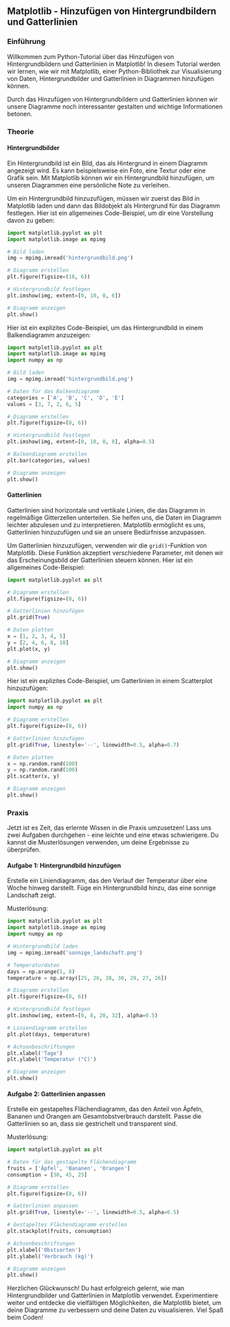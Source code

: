 ## Matplotlib - Hinzufügen von Hintergrundbildern und Gatterlinien

### Einführung

Willkommen zum Python-Tutorial über das Hinzufügen von Hintergrundbildern und Gatterlinien in Matplotlib! In diesem Tutorial werden wir lernen, wie wir mit Matplotlib, einer Python-Bibliothek zur Visualisierung von Daten, Hintergrundbilder und Gatterlinien in Diagrammen hinzufügen können.

Durch das Hinzufügen von Hintergrundbildern und Gatterlinien können wir unsere Diagramme noch interessanter gestalten und wichtige Informationen betonen.


### Theorie

#### Hintergrundbilder

Ein Hintergrundbild ist ein Bild, das als Hintergrund in einem Diagramm angezeigt wird. Es kann beispielsweise ein Foto, eine Textur oder eine Grafik sein. Mit Matplotlib können wir ein Hintergrundbild hinzufügen, um unseren Diagrammen eine persönliche Note zu verleihen.

Um ein Hintergrundbild hinzuzufügen, müssen wir zuerst das Bild in Matplotlib laden und dann das Bildobjekt als Hintergrund für das Diagramm festlegen. Hier ist ein allgemeines Code-Beispiel, um dir eine Vorstellung davon zu geben:

```python
import matplotlib.pyplot as plt
import matplotlib.image as mpimg

# Bild laden
img = mpimg.imread('hintergrundbild.png')

# Diagramm erstellen
plt.figure(figsize=(10, 6))

# Hintergrundbild festlegen
plt.imshow(img, extent=[0, 10, 0, 6])

# Diagramm anzeigen
plt.show()
```

Hier ist ein explizites Code-Beispiel, um das Hintergrundbild in einem Balkendiagramm anzuzeigen:

```python
import matplotlib.pyplot as plt
import matplotlib.image as mpimg
import numpy as np

# Bild laden
img = mpimg.imread('hintergrundbild.png')

# Daten für das Balkendiagramm
categories = ['A', 'B', 'C', 'D', 'E']
values = [3, 7, 2, 6, 5]

# Diagramm erstellen
plt.figure(figsize=(8, 6))

# Hintergrundbild festlegen
plt.imshow(img, extent=[0, 10, 0, 8], alpha=0.5)

# Balkendiagramm erstellen
plt.bar(categories, values)

# Diagramm anzeigen
plt.show()
```

#### Gatterlinien

Gatterlinien sind horizontale und vertikale Linien, die das Diagramm in regelmäßige Gitterzellen unterteilen. Sie helfen uns, die Daten im Diagramm leichter abzulesen und zu interpretieren. Matplotlib ermöglicht es uns, Gatterlinien hinzuzufügen und sie an unsere Bedürfnisse anzupassen.

Um Gatterlinien hinzuzufügen, verwenden wir die `grid()`-Funktion von Matplotlib. Diese Funktion akzeptiert verschiedene Parameter, mit denen wir das Erscheinungsbild der Gatterlinien steuern können. Hier ist ein allgemeines Code-Beispiel:



```python
import matplotlib.pyplot as plt

# Diagramm erstellen
plt.figure(figsize=(8, 6))

# Gatterlinien hinzufügen
plt.grid(True)

# Daten plotten
x = [1, 2, 3, 4, 5]
y = [2, 4, 6, 8, 10]
plt.plot(x, y)

# Diagramm anzeigen
plt.show()
```

Hier ist ein explizites Code-Beispiel, um Gatterlinien in einem Scatterplot hinzuzufügen:

```python
import matplotlib.pyplot as plt
import numpy as np

# Diagramm erstellen
plt.figure(figsize=(8, 6))

# Gatterlinien hinzufügen
plt.grid(True, linestyle='--', linewidth=0.5, alpha=0.7)

# Daten plotten
x = np.random.rand(100)
y = np.random.rand(100)
plt.scatter(x, y)

# Diagramm anzeigen
plt.show()
```

### Praxis

Jetzt ist es Zeit, das erlernte Wissen in die Praxis umzusetzen! Lass uns zwei Aufgaben durchgehen - eine leichte und eine etwas schwierigere. Du kannst die Musterlösungen verwenden, um deine Ergebnisse zu überprüfen.

#### Aufgabe 1: Hintergrundbild hinzufügen

Erstelle ein Liniendiagramm, das den Verlauf der Temperatur über eine Woche hinweg darstellt. Füge ein Hintergrundbild hinzu, das eine sonnige Landschaft zeigt.

Musterlösung:

```python
import matplotlib.pyplot as plt
import matplotlib.image as mpimg
import numpy as np

# Hintergrundbild laden
img = mpimg.imread('sonnige_landschaft.png')

# Temperaturdaten
days = np.arange(1, 8)
temperature = np.array([25, 26, 28, 30, 29, 27, 26])

# Diagramm erstellen
plt.figure(figsize=(8, 6))

# Hintergrundbild festlegen
plt.imshow(img, extent=[0, 8, 20, 32], alpha=0.5)

# Liniendiagramm erstellen
plt.plot(days, temperature)

# Achsenbeschriftungen
plt.xlabel('Tage')
plt.ylabel('Temperatur (°C)')

# Diagramm anzeigen
plt.show()
```

#### Aufgabe 2: Gatterlinien anpassen

Erstelle ein gestapeltes Flächendiagramm, das den Anteil von Äpfeln, Bananen und Orangen am Gesamtobstverbrauch darstellt. Passe die Gatterlinien so an, dass sie gestrichelt und transparent sind.

Musterlösung:

```python
import matplotlib.pyplot as plt

# Daten für das gestapelte Flächendiagramm
fruits = ['Äpfel', 'Bananen', 'Orangen']
consumption = [30, 45, 25]

# Diagramm erstellen
plt.figure(figsize=(8, 6))

# Gatterlinien anpassen
plt.grid(True, linestyle='--', linewidth=0.5, alpha=0.5)

# Gestapeltes Flächendiagramm erstellen
plt.stackplot(fruits, consumption)

# Achsenbeschriftungen
plt.xlabel('Obstsorten')
plt.ylabel('Verbrauch (kg)')

# Diagramm anzeigen
plt.show()
```

Herzlichen Glückwunsch! Du hast erfolgreich gelernt, wie man Hintergrundbilder und Gatterlinien in Matplotlib verwendet. Experimentiere weiter und entdecke die vielfältigen Möglichkeiten, die Matplotlib bietet, um deine Diagramme zu verbessern und deine Daten zu visualisieren. Viel Spaß beim Coden!